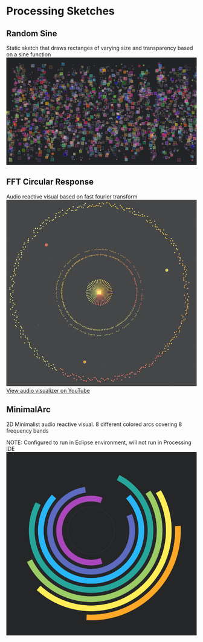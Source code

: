 # Processing Sketches

## Random Sine
Static sketch that draws rectanges of varying size and transparency based on a sine function
![Alt text](RandomSine/sketch_output.png)

## FFT Circular Response
Audio reactive visual based on fast fourier transform
![Alt text](FFTCircularResponse/sketch_output.png)
[View audio visualizer on YouTube](https://www.youtube.com/watch?v=L7xbkTqUJxI&t=59s)


## MinimalArc
2D Minimalist audio reactive visual. 8 different colored arcs covering 8 frequency bands

NOTE: Configured to run in Eclipse environment, will not run in Processing IDE
![Alt text](MinimalArc/sketch_output.png)